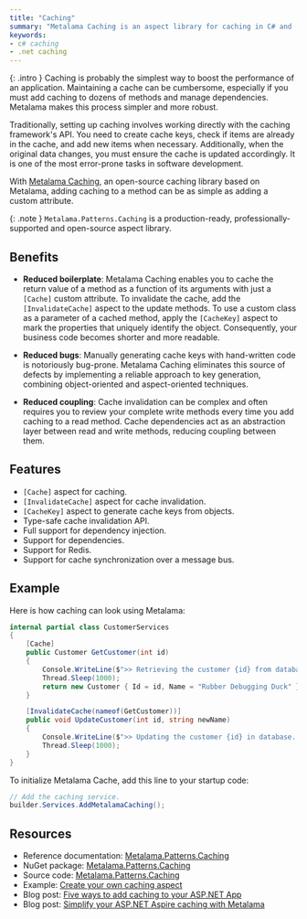 ```yaml
---
title: "Caching"
summary: "Metalama Caching is an aspect library for caching in C# and .NET, including invalidation. It minimizes repetitive code and errors."
keywords:
- c# caching
- .net caching
---
```


{: .intro }
Caching is probably the simplest way to boost the performance of an application. Maintaining a cache can be cumbersome,
especially if you must add caching to dozens of methods and manage dependencies. Metalama makes this process simpler and
more robust.

Traditionally, setting up caching involves working directly with the caching framework's API. You need to create cache
keys, check if items are already in the cache, and add new items when necessary. Additionally, when the original data
changes, you must ensure the cache is updated accordingly. It is one of the most error-prone tasks in software
development.

With [Metalama Caching](https://www.nuget.org/packages/Metalama.Patterns.Caching), an open-source caching library based
on Metalama, adding caching to a method can be as simple as adding a custom attribute.

{: .note }
`Metalama.Patterns.Caching` is a production-ready, professionally-supported and open-source aspect library. <i class="supported no-tooltip"></i>

## Benefits

* **Reduced boilerplate**: Metalama Caching enables you to cache the return value of a method as a function of its
  arguments with just a `[Cache]` custom attribute. To invalidate the cache, add the `[InvalidateCache]` aspect to the
  update methods. To use a custom class as a parameter of a cached method, apply the `[CacheKey]` aspect to mark the
  properties that uniquely identify the object. Consequently, your business code becomes shorter and more readable.

* **Reduced bugs**: Manually generating cache keys with hand-written code is notoriously bug-prone. Metalama Caching
  eliminates this source of defects by implementing a reliable approach to key generation, combining object-oriented and
  aspect-oriented techniques.

* **Reduced coupling**: Cache invalidation can be complex and often requires you to review your complete write methods
  every time you add caching to a read method. Cache dependencies act as an abstraction layer between read and write
  methods, reducing coupling between them.

## Features

* `[Cache]` aspect for caching.
* `[InvalidateCache]` aspect for cache invalidation.
* `[CacheKey]` aspect to generate cache keys from objects.
* Type-safe cache invalidation API.
* Full support for dependency injection.
* Support for dependencies.
* Support for Redis. <i class="premium"></i>
* Support for cache synchronization over a message bus. <i class="premium"></i>

## Example

Here is how caching can look using Metalama:

```cs
internal partial class CustomerServices
{
    [Cache]
    public Customer GetCustomer(int id)
    {
        Console.WriteLine($">> Retrieving the customer {id} from database...");
        Thread.Sleep(1000);
        return new Customer { Id = id, Name = "Rubber Debugging Duck" };
    }

    [InvalidateCache(nameof(GetCustomer))]
    public void UpdateCustomer(int id, string newName)
    {
        Console.WriteLine($">> Updating the customer {id} in database...");
        Thread.Sleep(1000);
    }
}
```

To initialize Metalama Cache, add this line to your startup code:

```csharp
// Add the caching service.
builder.Services.AddMetalamaCaching();
```

## Resources

* Reference documentation: [Metalama.Patterns.Caching](https://doc.metalama.net/patterns/caching)
* NuGet package: [Metalama.Patterns.Caching](https://www.nuget.org/packages/Metalama.Patterns.Caching)
* Source
  code: [Metalama.Patterns.Caching](https://github.com/metalama/Metalama.Patterns/tree/release/2024.2/src/Metalama.Patterns.Caching)
* Example: [Create your own caching aspect](https://doc.metalama.net/examples/caching)
* Blog post: [Five ways to add caching to your ASP.NET App](https://metalama.net/blog/aspnet-caching)
* Blog post: [Simplify your ASP.NET Aspire caching with Metalama](https://metalama.net/blog/aspire-caching-metalama)
